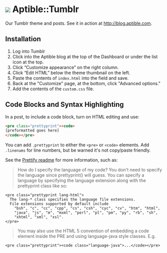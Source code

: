 # ![](https://raw.github.com/aptible/straptible/master/lib/straptible/rails/templates/public.api/icon-60px.png) Aptible::Tumblr

Our Tumblr theme and posts. See it in action at http://blog.aptible.com.

## Installation
1. Log into Tumblr
2. Click into the Aptible blog at the top of the Dashboard or under the list icon at the top.
3. Click “Customize appearance” on the right column.
4. Click “Edit HTML” below the theme thumbnail on the left.
5. Paste the contents of `index.html` into the field and save.
6. Back at the "Customize" page, at the bottom, click "Advanced options."
7. Add the contents of the `custom.css` file.

## Code Blocks and Syntax Highlighting
In a post, to include a code block, turn on HTML editing and use:  

```html
<pre class="prettyprint"><code>
[preformatted goes here]
</code></pre>
```
You can add `.prettyprint` to either the `<pre>` or `<code>` elements. Add `.linenums` for line numbers, but be warned it's not copy/paste friendly. 

See the [Prettify readme](http://google-code-prettify.googlecode.com/svn/trunk/README.html) for more information, such as:

> How do I specify the language of my code?
> You don't need to specify the language since prettyprint() will guess. You can specify a language by specifying the language extension along with the prettyprint class like so:
```
<pre class="prettyprint lang-html">
  The lang-* class specifies the language file extensions.
  File extensions supported by default include
    "bsh", "c", "cc", "cpp", "cs", "csh", "cyc", "cv", "htm", "html",
    "java", "js", "m", "mxml", "perl", "pl", "pm", "py", "rb", "sh",
    "xhtml", "xml", "xsl".
</pre>
```
>You may also use the HTML 5 convention of embedding a code element inside the PRE and using language-java style classes. E.g.
```
<pre class="prettyprint"><code class="language-java">...</code></pre>
```

